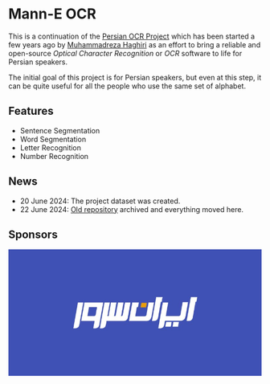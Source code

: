 # Mann-E OCR

This is a continuation of the [Persian OCR Project](https://github.com/prp-e/persian_ocr_project) which has been started a few years ago by [Muhammadreza Haghiri](https://haghiri75.com/en) as an effort to bring a reliable and open-source _Optical Character Recognition_ or _OCR_ software to life for Persian speakers. 

The initial goal of this project is for Persian speakers, but even at this step, it can be quite useful for all the people who use the same set of alphabet. 

## Features

- Sentence Segmentation
- Word Segmentation
- Letter Recognition 
- Number Recognition 

## News 

- 20 June 2024: The project dataset was created. 
- 22 June 2024: [Old repository](https://github.com/prp-e/persian_ocr_project) archived and everything moved here.

## Sponsors

<p align="center">
    <img src="iranserver-logo-background.png" />
</p>